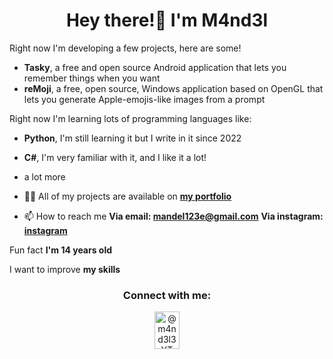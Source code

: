 <h1 align="center">Hey there!👋 I'm M4nd3l</h1>

Right now I'm developing a few projects, here are some!

- **Tasky**, a free and open source Android application that lets you remember things when you want
- **reMoji**, a free, open source, Windows application based on OpenGL that lets you generate Apple-emojis-like images from a prompt

Right now I'm learning lots of programming languages like:
- **Python**, I'm still learning it but I write in it since 2022
- **C#**, I'm very familiar with it, and I like it a lot!
- a lot more

- 👨‍💻 All of my projects are available on [**my portfolio**](https://m4nd3l.netlify.app)

- 📫 How to reach me
               **Via email: mandel123e@gmail.com**
               **Via instagram: [**instagram**](https://www.instagram.com/m4nd3l3/?next=%2F)**


Fun fact **I'm 14 years old**


I want to improve **my skills**

<p></p>

<div align="center">
<h3 align="center">Connect with me:</h3>
<p align="center">
<a href="https://www.youtube.com/c/@m4nd3l3YT" target="blank"><img align="center" src="https://raw.githubusercontent.com/rahuldkjain/github-profile-readme-generator/master/src/images/icons/Social/youtube.svg" alt="@m4nd3l3YT" height="60" width="40" /></a>
</p>
